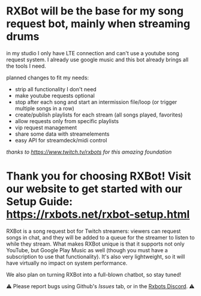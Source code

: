 # RXBot will be the base for my song request bot, mainly when streaming drums

in my studio I only have LTE connection and can't use a youtube song request system. I already use google music and this bot already brings all the tools I need.

planned changes to fit my needs:
* strip all functionality I don't need
* make youtube requests optional
* stop after each song and start an intermission file/loop (or trigger multiple songs in a row)
* create/publish playlists for each stream (all songs played, favorites)
* allow requests only from specific playlists
* vip request management
* share some data with streamelements
* easy API for streamdeck/midi control

*thanks to https://www.twitch.tv/rxbots for this amazing foundation*

# Thank you for choosing RXBot! Visit our website to get started with our Setup Guide: https://rxbots.net/rxbot-setup.html

RXBot is a song request bot for Twitch streamers: viewers can request songs in chat, and they will be added to a queue for the streamer to listen to while they stream. What makes RXBot unique is that it supports not only YouTube, but Google Play Music as well (though you must have a subscription to use that functionality). It's also very lightweight, so it will have virtually no impact on system performance.

We also plan on turning RXBot into a full-blown chatbot, so stay tuned!

⚠️ Please report bugs using Github's *Issues* tab, or in the [Rxbots Discord](https://discord.gg/8FRQBJy). ⚠️
